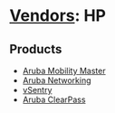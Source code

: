 # [Vendors](README.md): HP

## Products

- [Aruba Mobility Master](../products/c568879a-11ef-4566-bc20-71ce8136a469.md)
- [Aruba Networking](../products/88EB4DC3-F680-4F16-BEAC-BB92C5FCDF47.md)
- [vSentry](../products/fa6946f2-53a4-469b-8e0a-e6676af53175.md)
- [Aruba ClearPass](../products/12aba181-2b31-472c-a685-2be492f4778d.md)
